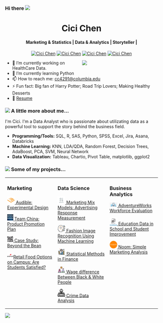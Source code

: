 ### Hi there <img src="https://media.giphy.com/media/hvRJCLFzcasrR4ia7z/giphy.gif" width="25px"> 
<p align="center"> <h1 align="center"> Cici Chen</h1> </p>
<p align="center"> <h4 align="center"> Marketing & Statistics |  Data & Analytics | Storyteller |</h4> </p>

<p align="center"><a href="https://github.com/iamcici0424" target="_blank"><img align="center" src="https://cdn0.iconfinder.com/data/icons/social-media-filled-2/24/social_media-20-512.png" alt="Cici Chen" height="30" width="30" /></a>
  <a href="https://www.linkedin.com/in/iamcici/" target="_blank"><img align="center" src="https://cdn4.iconfinder.com/data/icons/colorful-guache-social-media-logos-1/159/social-media_linkedin-512.png" alt="Cici Chen" height="25" width="25" /></a>
  <a href="https://www.notion.so/iamcici/Welcome-to-Cici-s-Project-Portfolio-45f750933f6d4cf6b6de73bf73239bca" target="_blank"><img align="center" src="https://img.icons8.com/plasticine/2x/notion.png" alt="Cici Chen" height="40" width="40" /></a>
  <a href="mailto:cc4291@columbia.edu" target="_blank"><img align="center" src="https://cdn3.iconfinder.com/data/icons/colorful-guache-social-media-logos-1/159/social-media_gmail-512.png" alt="Cici Chen" height="22" width="22" /></a>
</p>

 <a href="#"><img align="right" src=pics/pic1.png width=250>
 </a>

- 🔭 I’m currently working on HealthCare Data.
- 🌱 I’m currently learning Python
- 📫 How to reach me: cc4291@columbia.edu
- ⚡ Fun fact: Big fan of Harry Potter; Road Trip Lovers; Making Healthy Desserts
- 📝 [Resume](https://www.notion.so/iamcici/Resume-8fe8945f1d28476b8343de4e61cf46ee#b642b55f20b444dc8b509d4fcc0ef357)

### <img src="https://media.giphy.com/media/VgCDAzcKvsR6OM0uWg/giphy.gif" width="50"> A little more about me... 
I'm Cici. I'm a Data Analyst who is passionate about utilizating data as a powerful tool to support the story behind the business field.

- **Programming/Tools:** SQL, R, SAS, Python, SPSS, Excel, Jira, Asana, Databricks
- **Machine Learning:** KNN, LDA/QDA, Random Forest, Decision Trees, AdaBoost, PCA, SVM, Neural Network 
- **Data Visualization:** Tableau, Chartio, Pivot Table, matplotlib, ggplot2

###  <a href="#"><img src="https://media.giphy.com/media/VgCDAzcKvsR6OM0uWg/giphy.gif" width="50"></a> Some of my projects... 

<table><tr><td valign="top" width="33%">

### Marketing

<a href="#"><img width="25" src=pics/audible.png > [Audible: Experimental Design](https://github.com/iamcici0424/Audible_Experimental_Design) </a>
 
<a href="#"><img width="20" src=pics/team_china.jpg > [Team China: Product Promotion Plan](https://github.com/iamcici0424/Product_Promotion_Plan) </a>

<a href="#"><img width="20" src=pics/beyond_the_bean.png > [Case Study: Beyond the Bean](https://github.com/iamcici0424/Beyond_the_Bean) </a>

<a href="#"><img width="20" src=pics/armark.png >[Retail Food Options on Campus: Are Students Satisfied?](https://github.com/iamcici0424/Retail_Food_Options_on_Campus) </a>

</td><td valign="top" width="34%">

### Data Science

<a href="#"><img width="25" src=pics/MMM.jpg > [Marketing Mix Models: Advertising Response Measurement](https://github.com/iamcici0424/Marketing-Mix-Models) </a>

<a href="#"><img width="25" src=pics/ML.png > [Fashion Image Recognition Using Machine Learning](https://github.com/iamcici0424/Fashion_Image_Recognition_Using_Machine_Learning) </a>

<a href="#"><img width="25" src=pics/fin.png > [Statistical Methods in Finance](https://github.com/iamcici0424/Statistical_Methods_in_Finance) </a>

<a href="#"><img width="25" src=pics/wage.png > [Wage difference Between Black & White People](https://github.com/iamcici0424/Wage_Difference) </a>

<a href="#"><img width="25" src=pics/crime.png > [Crime Data Analysis](https://github.com/iamcici0424/Crime_Data_Analysis) </a>


</td><td valign="top" width="33%">

### Business Analytics

<a href="#"><img width="25" src=pics/work.png > [AdventureWorks Workforce Evaluation](https://github.com/iamcici0424/AdventureWorks_Workforce_Evaluation) </a>

<a href="#"><img width="25" src=pics/edu.png > [Education Data in School and Student Improvement](https://github.com/iamcici0424/Education_Data_in_School_and_Student_Improvement) </a>

<a href="#"><img width="25" src=pics/noom.png > [Noom: Simple Marketing Analysis](https://github.com/iamcici0424/Noom_MKT_Analysis/blob/main/README.md) </a>

</td></tr></table>

![](https://visitor-badge.glitch.me/badge?page_id=iamcici.iamcici)




<!--
**iamcici0424/iamcici0424** is a ✨ _special_ ✨ repository because its `README.md` (this file) appears on your GitHub profile.

Here are some ideas to get you started:

- 🔭 I’m currently working on ...
- 🌱 I’m currently learning ...
- 👯 I’m looking to collaborate on ...
- 🤔 I’m looking for help with ...
- 💬 Ask me about ...
- 📫 How to reach me: ...
- 😄 Pronouns: ...
- ⚡ Fun fact: ...
-->
